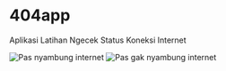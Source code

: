 # 404app
Aplikasi Latihan Ngecek Status Koneksi Internet

![Pas nyambung internet](https://github.com/karindralinux/404app/blob/master/photo_2017-05-01_15-34-53.jpg)
![Pas gak nyambung internet](https://github.com/karindralinux/404app/blob/master/photo_2017-05-01_15-34-56.jpg)
